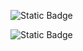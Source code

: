 
![Static Badge](https://img.shields.io/badge/build-passing-brightgreen?style=flat&logo=%20appveyor&logoColor=violet&logoSize=auto&label=healthiness&labelColor=%20abcdef&color=%20fedcba&cacheSeconds=3600)

![Static Badge](https://img.shields.io/badge/java-ED8B00)

